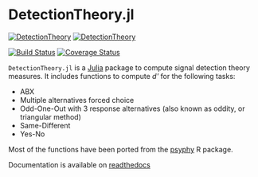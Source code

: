 DetectionTheory.jl
==================

[![DetectionTheory](http://pkg.julialang.org/badges/DetectionTheory_0.4.svg)](http://pkg.julialang.org/?pkg=DetectionTheory)
[![DetectionTheory](http://pkg.julialang.org/badges/DetectionTheory_0.5.svg)](http://pkg.julialang.org/?pkg=DetectionTheory&ver=0.5)

[![Build Status](https://travis-ci.org/sam81/DetectionTheory.jl.svg?branch=master)](https://travis-ci.org/sam81/DetectionTheory.jl)
[![Coverage Status](https://coveralls.io/repos/github/sam81/DetectionTheory.jl/badge.svg?branch=master)](https://coveralls.io/github/sam81/DetectionTheory.jl?branch=master)

`DetectionTheory.jl` is a [Julia](http://www.julialang.org) package to compute signal detection theory measures. It includes functions to compute _d'_ for the following tasks:

- ABX
- Multiple alternatives forced choice
- Odd-One-Out with 3 response alternatives (also known as oddity, or triangular method)
- Same-Different
- Yes-No

Most of the functions have been ported from the [psyphy](http://cran.r-project.org/web/packages/psyphy/index.html) R package.

Documentation is available on [readthedocs](http://sdtjl.readthedocs.io/en/latest/)